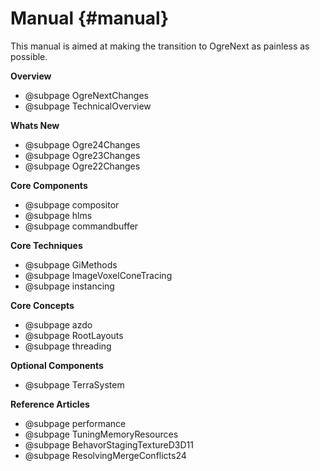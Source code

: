 # Manual {#manual}

This manual is aimed at making the transition to OgreNext as painless as possible.

**Overview**
- @subpage OgreNextChanges
- @subpage TechnicalOverview

**Whats New**
- @subpage Ogre24Changes
- @subpage Ogre23Changes
- @subpage Ogre22Changes

**Core Components**
- @subpage compositor
- @subpage hlms
- @subpage commandbuffer

**Core Techniques**
- @subpage GiMethods
- @subpage ImageVoxelConeTracing
- @subpage instancing

**Core Concepts**
- @subpage azdo
- @subpage RootLayouts
- @subpage threading

**Optional Components**
- @subpage TerraSystem

**Reference Articles**
- @subpage performance
- @subpage TuningMemoryResources
- @subpage BehavorStagingTextureD3D11
- @subpage ResolvingMergeConflicts24

